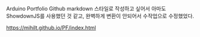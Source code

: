 Arduino Portfolio
Github markdown 스타일로 작성하고 싶어서 아마도 ShowdownJS를 사용했던 것 같고, 완벽하게 변환이 안되어서 수작업으로 수정했었다.

https://mihilt.github.io/PF/index.html
